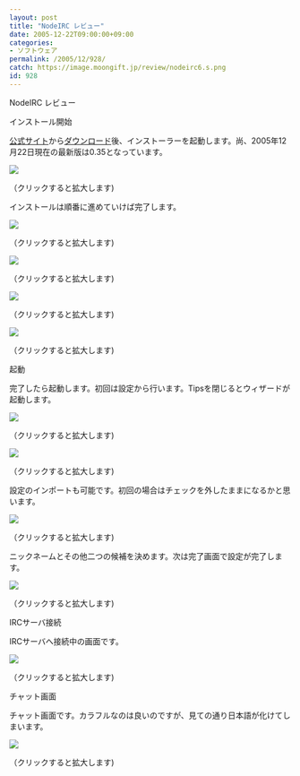 ```yaml
---
layout: post
title: "NodeIRC レビュー"
date: 2005-12-22T09:00:00+09:00
categories:
- ソフトウェア
permalink: /2005/12/928/
catch: https://image.moongift.jp/review/nodeirc6.s.png
id: 928
---
```

NodeIRC レビュー  
<!--more-->

インストール開始

  

[公式サイト](http://node.sourceforge.net/)から[ダウンロード](http://prdownloads.sourceforge.net/node/node_035.exe?download)後、インストーラーを起動します。尚、2005年12月22日現在の最新版は0.35となっています。

  

[![](https://image.moongift.jp/review/nodeirc1.s.png)](https://image.moongift.jp/review/nodeirc1.png)  
  
（クリックすると拡大します)

  

インストールは順番に進めていけば完了します。

  

[![](https://image.moongift.jp/review/nodeirc2.s.png)](https://image.moongift.jp/review/nodeirc2.png)  
  
（クリックすると拡大します)

  

[![](https://image.moongift.jp/review/nodeirc3.s.png)](https://image.moongift.jp/review/nodeirc3.png)  
  
（クリックすると拡大します)

  

[![](https://image.moongift.jp/review/nodeirc4.s.png)](https://image.moongift.jp/review/nodeirc4.png)  
  
（クリックすると拡大します)

  

[![](https://image.moongift.jp/review/nodeirc5.s.png)](https://image.moongift.jp/review/nodeirc5.png)  
  
（クリックすると拡大します)

  

起動

  

完了したら起動します。初回は設定から行います。Tipsを閉じるとウィザードが起動します。

  

[![](https://image.moongift.jp/review/nodeirc6.s.png)](https://image.moongift.jp/review/nodeirc6.png)  
  
（クリックすると拡大します)

  

  

  

[![](https://image.moongift.jp/review/nodeirc7.s.png)](https://image.moongift.jp/review/nodeirc7.png)  
  
（クリックすると拡大します)

  

設定のインポートも可能です。初回の場合はチェックを外したままになるかと思います。

  

[![](https://image.moongift.jp/review/nodeirc8.s.png)](https://image.moongift.jp/review/nodeirc8.png)  
  
（クリックすると拡大します)

  

ニックネームとその他二つの候補を決めます。次は完了画面で設定が完了します。

  

[![](https://image.moongift.jp/review/nodeirc9.s.png)](https://image.moongift.jp/review/nodeirc9.png)  
  
（クリックすると拡大します)

  

IRCサーバ接続

  

IRCサーバへ接続中の画面です。

  

[![](https://image.moongift.jp/review/nodeirc10.s.png)](https://image.moongift.jp/review/nodeirc10.png)  
  
（クリックすると拡大します)

  

チャット画面

  

チャット画面です。カラフルなのは良いのですが、見ての通り日本語が化けてしまいます。

  

[![](https://image.moongift.jp/review/nodeirc11.s.png)](https://image.moongift.jp/review/nodeirc11.png)  
  
（クリックすると拡大します)

